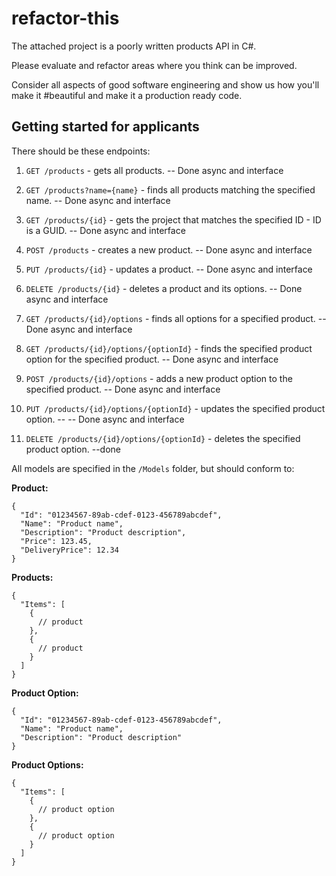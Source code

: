 # refactor-this
The attached project is a poorly written products API in C#.

Please evaluate and refactor areas where you think can be improved. 

Consider all aspects of good software engineering and show us how you'll make it #beautiful and make it a production ready code.

## Getting started for applicants

There should be these endpoints:

1. `GET /products` - gets all products. -- Done async and interface
2. `GET /products?name={name}` - finds all products matching the specified name. -- Done async and interface
3. `GET /products/{id}` - gets the project that matches the specified ID - ID is a GUID. -- Done async and interface
4. `POST /products` - creates a new product. -- Done async and interface
5. `PUT /products/{id}` - updates a product. -- Done async and interface
6. `DELETE /products/{id}` - deletes a product and its options. -- Done async and interface

7. `GET /products/{id}/options` - finds all options for a specified product.  -- Done async and interface
8. `GET /products/{id}/options/{optionId}` - finds the specified product option for the specified product. -- Done async and interface
9. `POST /products/{id}/options` - adds a new product option to the specified product. -- Done async and interface
10. `PUT /products/{id}/options/{optionId}` - updates the specified product option. -- -- Done async and interface
11. `DELETE /products/{id}/options/{optionId}` - deletes the specified product option. --done

All models are specified in the `/Models` folder, but should conform to:

**Product:**
```
{
  "Id": "01234567-89ab-cdef-0123-456789abcdef",
  "Name": "Product name",
  "Description": "Product description",
  "Price": 123.45,
  "DeliveryPrice": 12.34
}
```

**Products:**
```
{
  "Items": [
    {
      // product
    },
    {
      // product
    }
  ]
}
```

**Product Option:**
```
{
  "Id": "01234567-89ab-cdef-0123-456789abcdef",
  "Name": "Product name",
  "Description": "Product description"
}
```

**Product Options:**
```
{
  "Items": [
    {
      // product option
    },
    {
      // product option
    }
  ]
}
```
